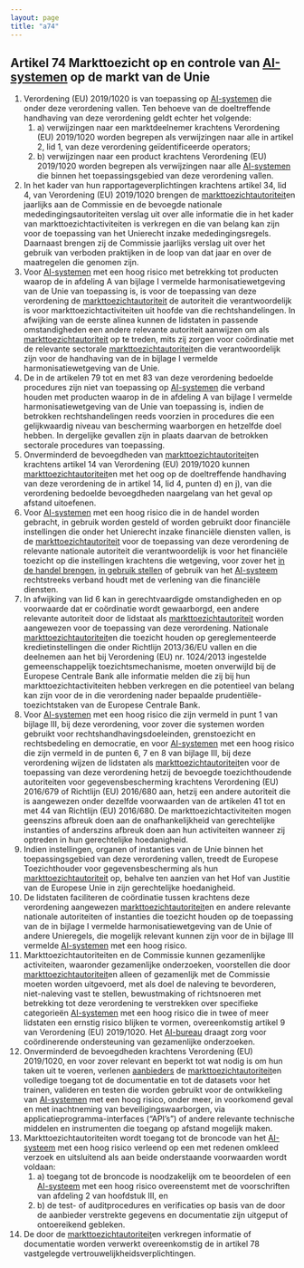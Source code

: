 ```yaml
---
layout: page
title: "a74"
---
```


## Artikel 74 Markttoezicht op en controle van [AI-systemen](a3.md#^ai-systeem) op de markt van de Unie

1. Verordening (EU) 2019/1020 is van toepassing op [AI-systemen](a3.md#^ai-systeem) die onder deze verordening vallen. Ten behoeve van de doeltreffende handhaving van deze verordening geldt echter het volgende:
	1. a) verwijzingen naar een marktdeelnemer krachtens Verordening (EU) 2019/1020 worden begrepen als verwijzingen naar alle in artikel 2, lid 1, van deze verordening geïdentificeerde operators;
	2. b) verwijzingen naar een product krachtens Verordening (EU) 2019/1020 worden begrepen als verwijzingen naar alle [AI-systemen](a3.md#^ai-systeem) die binnen het toepassingsgebied van deze verordening vallen.
2. In het kader van hun rapportageverplichtingen krachtens artikel 34, lid 4, van Verordening (EU) 2019/1020 brengen de [markttoezichtautoriteit](a3.md#^mta)en jaarlijks aan de Commissie en de bevoegde nationale mededingingsautoriteiten verslag uit over alle informatie die in het kader van markttoezichtactiviteiten is verkregen en die van belang kan zijn voor de toepassing van het Unierecht inzake mededingingsregels. Daarnaast brengen zij de Commissie jaarlijks verslag uit over het gebruik van verboden praktijken in de loop van dat jaar en over de maatregelen die genomen zijn.
3. Voor [AI-systemen](a3.md#^ai-systeem) met een hoog risico met betrekking tot producten waarop de in afdeling A van bijlage I vermelde harmonisatiewetgeving van de Unie van toepassing is, is voor de toepassing van deze verordening de [markttoezichtautoriteit](a3.md#^mta) de autoriteit die verantwoordelijk is voor markttoezichtactiviteiten uit hoofde van die rechtshandelingen.
   In afwijking van de eerste alinea kunnen de lidstaten in passende omstandigheden een andere relevante autoriteit aanwijzen om als [markttoezichtautoriteit](a3.md#^mta) op te treden, mits zij zorgen voor coördinatie met de relevante sectorale [markttoezichtautoriteit](a3.md#^mta)en die verantwoordelijk zijn voor de handhaving van de in bijlage I vermelde harmonisatiewetgeving van de Unie.
4. De in de artikelen 79 tot en met 83 van deze verordening bedoelde procedures zijn niet van toepassing op [AI-systemen](a3.md#^ai-systeem) die verband houden met producten waarop in de in afdeling A van bijlage I vermelde harmonisatiewetgeving van de Unie van toepassing is, indien de betrokken rechtshandelingen reeds voorzien in procedures die een gelijkwaardig niveau van bescherming waarborgen en hetzelfde doel hebben. In dergelijke gevallen zijn in plaats daarvan de betrokken sectorale procedures van toepassing.
5. Onverminderd de bevoegdheden van [markttoezichtautoriteit](a3.md#^mta)en krachtens artikel 14 van Verordening (EU) 2019/1020 kunnen [markttoezichtautoriteit](a3.md#^mta)en met het oog op de doeltreffende handhaving van deze verordening de in artikel 14, lid 4, punten d) en j), van die verordening bedoelde bevoegdheden naargelang van het geval op afstand uitoefenen.
6. Voor [AI-systemen](a3.md#^ai-systeem) met een hoog risico die in de handel worden gebracht, in gebruik worden gesteld of worden gebruikt door financiële instellingen die onder het Unierecht inzake financiële diensten vallen, is de [markttoezichtautoriteit](a3.md#^mta) voor de toepassing van deze verordening de relevante nationale autoriteit die verantwoordelijk is voor het financiële toezicht op die instellingen krachtens die wetgeving, voor zover het [in de handel brengen](a3.md#^handel), [in gebruik stellen](a3.md#^gebruik) of gebruik van het [AI-systeem](a3.md#^ai-systeem) rechtstreeks verband houdt met de verlening van die financiële diensten.
7. In afwijking van lid 6 kan in gerechtvaardigde omstandigheden en op voorwaarde dat er coördinatie wordt gewaarborgd, een andere relevante autoriteit door de lidstaat als [markttoezichtautoriteit](a3.md#^mta) worden aangewezen voor de toepassing van deze verordening.
   Nationale [markttoezichtautoriteit](a3.md#^mta)en die toezicht houden op gereglementeerde kredietinstellingen die onder Richtlijn 2013/36/EU vallen en die deelnemen aan het bij Verordening (EU) nr. 1024/2013 ingestelde gemeenschappelijk toezichtsmechanisme, moeten onverwijld bij de Europese Centrale Bank alle informatie melden die zij bij hun markttoezichtactiviteiten hebben verkregen en die potentieel van belang kan zijn voor de in die verordening nader bepaalde prudentiële-toezichtstaken van de Europese Centrale Bank.
8. Voor [AI-systemen](a3.md#^ai-systeem) met een hoog risico die zijn vermeld in punt 1 van bijlage III, bij deze verordening, voor zover die systemen worden gebruikt voor rechtshandhavingsdoeleinden, grenstoezicht en rechtsbedeling en democratie, en voor [AI-systemen](a3.md#^ai-systeem) met een hoog risico die zijn vermeld in de punten 6, 7 en 8 van bijlage III, bij deze verordening wijzen de lidstaten als [markttoezichtautoriteit](a3.md#^mta)en voor de toepassing van deze verordening hetzij de bevoegde toezichthoudende autoriteiten voor gegevensbescherming krachtens Verordening (EU) 2016/679 of Richtlijn (EU) 2016/680 aan, hetzij een andere autoriteit die is aangewezen onder dezelfde voorwaarden van de artikelen 41 tot en met 44 van Richtlijn (EU) 2016/680. De markttoezichtactiviteiten mogen geenszins afbreuk doen aan de onafhankelijkheid van gerechtelijke instanties of anderszins afbreuk doen aan hun activiteiten wanneer zij optreden in hun gerechtelijke hoedanigheid.
9. Indien instellingen, organen of instanties van de Unie binnen het toepassingsgebied van deze verordening vallen, treedt de Europese Toezichthouder voor gegevensbescherming als hun [markttoezichtautoriteit](a3.md#^mta) op, behalve ten aanzien van het Hof van Justitie van de Europese Unie in zijn gerechtelijke hoedanigheid.
10. De lidstaten faciliteren de coördinatie tussen krachtens deze verordening aangewezen [markttoezichtautoriteit](a3.md#^mta)en en andere relevante nationale autoriteiten of instanties die toezicht houden op de toepassing van de in bijlage I vermelde harmonisatiewetgeving van de Unie of andere Unieregels, die mogelijk relevant kunnen zijn voor de in bijlage III vermelde [AI-systemen](a3.md#^ai-systeem) met een hoog risico.
11. Markttoezichtautoriteiten en de Commissie kunnen gezamenlijke activiteiten, waaronder gezamenlijke onderzoeken, voorstellen die door [markttoezichtautoriteit](a3.md#^mta)en alleen of gezamenlijk met de Commissie moeten worden uitgevoerd, met als doel de naleving te bevorderen, niet-naleving vast te stellen, bewustmaking of richtsnoeren met betrekking tot deze verordening te verstrekken over specifieke categorieën [AI-systemen](a3.md#^ai-systeem) met een hoog risico die in twee of meer lidstaten een ernstig risico blijken te vormen, overeenkomstig artikel 9 van Verordening (EU) 2019/1020. Het [AI-bureau](a3.md#^aibur) draagt zorg voor coördinerende ondersteuning van gezamenlijke onderzoeken.
12. Onverminderd de bevoegdheden krachtens Verordening (EU) 2019/1020, en voor zover relevant en beperkt tot wat nodig is om hun taken uit te voeren, verlenen [aanbieders](a3.md#^aanbieder) de [markttoezichtautoriteit](a3.md#^mta)en volledige toegang tot de documentatie en tot de datasets voor het trainen, valideren en testen die worden gebruikt voor de ontwikkeling van [AI-systemen](a3.md#^ai-systeem) met een hoog risico, onder meer, in voorkomend geval en met inachtneming van beveiligingswaarborgen, via applicatieprogramma-interfaces (“API’s”) of andere relevante technische middelen en instrumenten die toegang op afstand mogelijk maken.
13. Markttoezichtautoriteiten wordt toegang tot de broncode van het [AI-systeem](a3.md#^ai-systeem) met een hoog risico verleend op een met redenen omkleed verzoek en uitsluitend als aan beide onderstaande voorwaarden wordt voldaan:
	1. a) toegang tot de broncode is noodzakelijk om te beoordelen of een [AI-systeem](a3.md#^ai-systeem) met een hoog risico overeenstemt met de voorschriften van afdeling 2 van hoofdstuk III, en
	2. b) de test- of auditprocedures en verificaties op basis van de door de aanbieder verstrekte gegevens en documentatie zijn uitgeput of ontoereikend gebleken.
14. De door de [markttoezichtautoriteit](a3.md#^mta)en verkregen informatie of documentatie worden verwerkt overeenkomstig de in artikel 78 vastgelegde vertrouwelijkheidsverplichtingen.